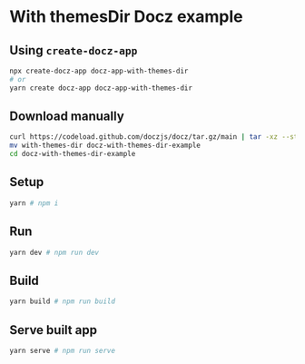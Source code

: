 # With themesDir Docz example

## Using `create-docz-app`

```sh
npx create-docz-app docz-app-with-themes-dir
# or
yarn create docz-app docz-app-with-themes-dir
```

## Download manually

```sh
curl https://codeload.github.com/doczjs/docz/tar.gz/main | tar -xz --strip=2 docz-main/examples/with-themes-dir
mv with-themes-dir docz-with-themes-dir-example
cd docz-with-themes-dir-example
```

## Setup

```sh
yarn # npm i
```

## Run

```sh
yarn dev # npm run dev
```

## Build

```sh
yarn build # npm run build
```

## Serve built app

```sh
yarn serve # npm run serve
```
